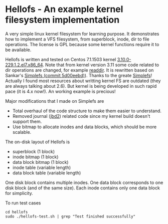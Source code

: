 
Hellofs - An example kernel filesystem implementation
===

A very simple linux kernel filesystem for learning purpose. It demonstrates how to implement a VFS filesystem, from superblock, inode, dir to file operations. The license is GPL because some kernel functions require it to be available.

Hellofs is written and tested on Centos 7.1.1503 kernel [3.10.0-229.1.2.el7.x86_64](http://lxr.free-electrons.com/source/?v=3.10). Note that from kernel version 3.11 some code related to dir operations are changed, for example [readdir](https://github.com/psankar/simplefs/blob/5d00eebd45ff9402848acfbbdbad4282393dd60a/simple.c#L212). It is rewritten based on Sankar's [Simplefs (commit 5d00eebd)](https://github.com/psankar/simplefs/tree/5d00eebd45ff9402848acfbbdbad4282393dd60a)). Thanks to the greate [Simplefs](https://github.com/psankar/simplefs)! Actually I found most resources about writting kernel FS are outdated (they are always talking about 2.6). But kernel is being developed in such rapid pace (it is 4.x now!). An working example is precious!

Major modifications that I made on Simplefs are

  * Total overhaul of the code structure to make them easier to understand.
  * Removed journal ([jbd2](https://github.com/psankar/simplefs/blob/5d00eebd45ff9402848acfbbdbad4282393dd60a/simple.c#L18)) related code since my kernel build doesn't support them.
  * Use bitmap to allocate inodes and data blocks, which should be more scalable.

The on-disk layout of Hellofs is 

  * superblock (1 block)
  * inode bitmap (1 block)
  * data block bitmap (1 block)
  * inode table (variable length)
  * data block table (variable length)

One disk block contains multiple inodes. One data block corresponds to one disk block (and of the same size). Each inode contains only one data block for simplicity.

To run test cases

```
cd hellofs
sudo ./hellofs-test.sh | grep "Test finished successfully"
```

